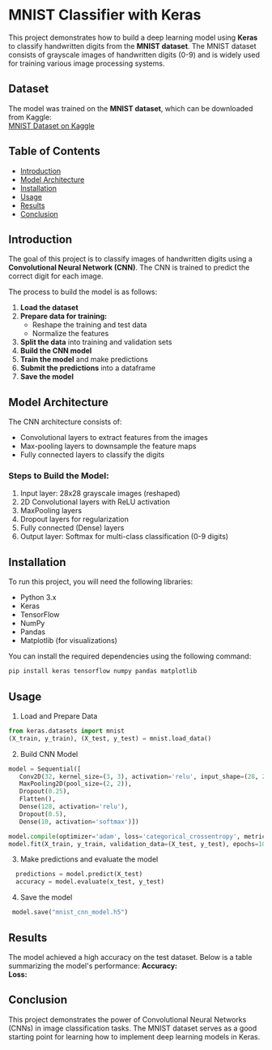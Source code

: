 # MNIST Classifier with Keras

This project demonstrates how to build a deep learning model using **Keras** to classify handwritten digits from the **MNIST dataset**. The MNIST dataset consists of grayscale images of handwritten digits (0-9) and is widely used for training various image processing systems.

## Dataset
The model was trained on the **MNIST dataset**, which can be downloaded from Kaggle:  
[MNIST Dataset on Kaggle](https://www.kaggle.com/c/digit-recognizer/data)

## Table of Contents
- [Introduction](#introduction)
- [Model Architecture](#model-architecture)
- [Installation](#installation)
- [Usage](#usage)
- [Results](#results)
- [Conclusion](#conclusion)

## Introduction
The goal of this project is to classify images of handwritten digits using a **Convolutional Neural Network (CNN)**. The CNN is trained to predict the correct digit for each image.

The process to build the model is as follows:
1. **Load the dataset**
2. **Prepare data for training:**
   - Reshape the training and test data
   - Normalize the features
3. **Split the data** into training and validation sets
4. **Build the CNN model**
5. **Train the model** and make predictions
6. **Submit the predictions** into a dataframe
7. **Save the model**

## Model Architecture
The CNN architecture consists of:
- Convolutional layers to extract features from the images
- Max-pooling layers to downsample the feature maps
- Fully connected layers to classify the digits

### Steps to Build the Model:
1. Input layer: 28x28 grayscale images (reshaped)
2. 2D Convolutional layers with ReLU activation
3. MaxPooling layers
4. Dropout layers for regularization
5. Fully connected (Dense) layers
6. Output layer: Softmax for multi-class classification (0-9 digits)

## Installation

To run this project, you will need the following libraries:
- Python 3.x
- Keras
- TensorFlow
- NumPy
- Pandas
- Matplotlib (for visualizations)

You can install the required dependencies using the following command:

```bash
pip install keras tensorflow numpy pandas matplotlib
```
## Usage
1. Load and Prepare Data
 ```python
from keras.datasets import mnist
(X_train, y_train), (X_test, y_test) = mnist.load_data()
```
2. Build CNN Model
 ```python
model = Sequential([
    Conv2D(32, kernel_size=(3, 3), activation='relu', input_shape=(28, 28, 1)),
    MaxPooling2D(pool_size=(2, 2)),
    Dropout(0.25),
    Flatten(),
    Dense(128, activation='relu'),
    Dropout(0.5),
    Dense(10, activation='softmax')])

model.compile(optimizer='adam', loss='categorical_crossentropy', metrics=['accuracy'])
model.fit(X_train, y_train, validation_data=(X_test, y_test), epochs=10)
```
3. Make predictions and evaluate the model
```python
  predictions = model.predict(X_test)
  accuracy = model.evaluate(x_test, y_test)
  ```
4. Save the model
```python
 model.save("mnist_cnn_model.h5")
  ```
## Results 
The model achieved a high accuracy on the test dataset. Below is a table summarizing the model's performance:
**Accuracy:**  
**Loss:** 
## Conclusion
This project demonstrates the power of Convolutional Neural Networks (CNNs) in image classification tasks. The MNIST dataset serves as a good starting point for learning how to implement deep learning models in Keras.
